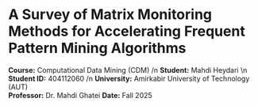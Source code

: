 # A Survey of Matrix Monitoring Methods for Accelerating Frequent Pattern Mining Algorithms

**Course:** Computational Data Mining (CDM) /n
**Student:** Mahdi Heydari \n
**Student ID:** 404112060 /n
**University:** Amirkabir University of Technology (AUT)  
**Professor:** Dr. Mahdi Ghatei
**Date:** Fall 2025

